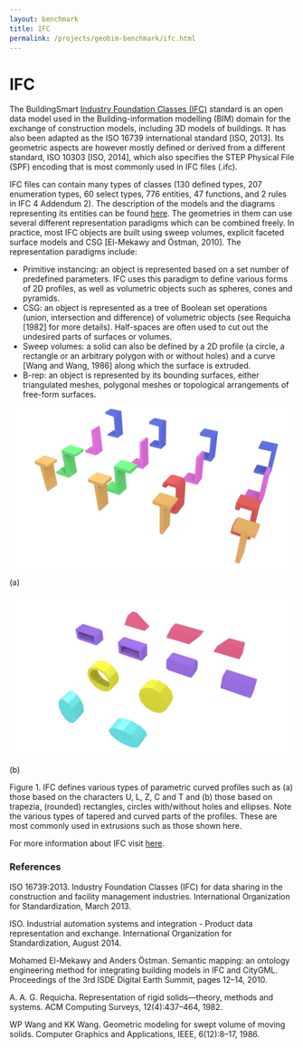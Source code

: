 ```yaml
---
layout: benchmark
title: IFC
permalink: /projects/geobim-benchmark/ifc.html
---
```


<h1>IFC</h1>

The BuildingSmart [Industry Foundation Classes (IFC)](http://www.buildingsmar-tech.org/specifications/ifc-releases) standard is an open data model used in the Building-information modelling (BIM) domain for the exchange of construction models, including 3D models of buildings. It has also been adapted as the ISO 16739 international standard [ISO, 2013]. Its geometric aspects are however mostly defined or derived from a different standard, ISO 10303 [ISO, 2014], which also specifies the STEP Physical File (SPF) encoding that is most commonly used in IFC files (.ifc).

IFC files can contain many types of classes (130 defined types, 207 enumeration types, 60 select types, 776 entities, 47 functions, and 2 rules in IFC 4 Addendum 2). The description of the models and the diagrams representing its entities can be found [here](http://www.buildingsmart-tech.org/ifc/IFC4/Add2/html/). The geometries in them can use several different representation paradigms which can be combined freely. In practice, most IFC objects are built using sweep volumes, explicit faceted surface models and CSG [El-Mekawy and Östman, 2010]. The representation paradigms include:

<ul>
	<li>Primitive instancing: an object is represented based on a set number of predefined parameters. IFC uses this paradigm to define various forms of 2D profiles, as well as volumetric objects such as spheres, cones and pyramids.</li>
	<li>CSG: an object is represented as a tree of Boolean set operations (union, intersection and difference) of volumetric objects (see Requicha [1982] for more details). Half-spaces are often used to cut out the undesired parts of surfaces or volumes.</li>
	<li>Sweep volumes: a solid can also be defined by a 2D profile (a circle, a rectangle or an arbitrary polygon with or without holes) and a curve [Wang and Wang, 1986] along which the surface is extruded.</li>
	<li>B-rep: an object is represented by its bounding surfaces, either triangulated meshes, polygonal meshes or topological arrangements of free-form surfaces.</li>
</ul>

<div class="row">
	<div class="col-md-6">
		<img class="img-responsive" src="img/ifc1.png" />
		<p class="text-center">(a)</p>
	</div>
	<div class="col-md-6">
		<img class="img-responsive" src="img/ifc2.png" />
		<p class="text-center">(b)</p>
	</div>
</div>

Figure 1. IFC defines various types of parametric curved profiles such as (a) those based on the characters U, L, Z, C and T and (b) those based on trapezia, (rounded) rectangles, circles with/without holes and ellipses. Note the various types of tapered and curved parts of the profiles. These are most commonly used in extrusions such as those shown here.

For more information about IFC visit [here](http://www.buildingsmart-tech.org/specifications/ifc-overview).

### References

ISO 16739:2013. Industry Foundation Classes (IFC) for data sharing in the construction and facility management industries. International Organization for Standardization, March 2013. 

ISO. Industrial automation systems and integration - Product data representation and exchange. International Organization for Standardization, August 2014. 

Mohamed El-Mekawy and Anders Östman. Semantic mapping: an ontology engineering method for integrating building models in IFC and CityGML. Proceedings of the 3rd ISDE Digital Earth Summit, pages 12–14, 2010. 

A. A. G. Requicha. Representation of rigid solids—theory, methods and systems. ACM Computing Surveys, 12(4):437–464, 1982. 

WP Wang and KK Wang. Geometric modeling for swept volume of moving solids. Computer Graphics and Applications, IEEE, 6(12):8–17, 1986. 
